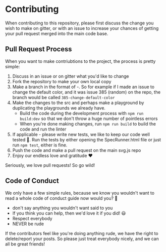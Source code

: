 
# Contributing

When contributing to this repository, please first discuss the change you wish to make on gitter, or with an issue to increase your chances of getting your pull request merged into the main code base.


## Pull Request Process

When you want to make contriubtions to the project, the process is pretty simple:

1. Discuss in an issue or on gitter what you'd like to change
2. Fork the repository to make your own local copy
3. Make a branch in the format of <issue-number>-<friendly-name>. So for example if I made an issue to change the default color, and it was issue 385 (random) on the repo, the branch would be called `385-change-default-color`
4. Make the changes to the src and perhaps make a playground by duplicating the playgrounds we already have.
    - Build the code during the development process with `npm run build:dev` so that we don't throw a huge number of pointless errors
    - When you're done making changes, run `npm run build` to build the code and run the linter
5. If applicable - please write new tests, we like to keep our code well tested 🎉. Run the tests by either opening the SpecRunner.html file or just run `npm test`, either is fine.
6. Push the code and make a pull request on the main svg.js repo
7. Enjoy our endless love and gratitude ❤️

Seriously, we love pull requests! So go wild!


## Code of Conduct

We only have a few simple rules, because we know you wouldn't want to read a whole code of conduct guide now would you? 🤡

- don't say anything you wouldn't want said to you
- If you think you can help, then we'd love it if you did! 😃
- Respect everybody
- NEVER be rude

If the contributors feel like you're doing anything rude, we have the right to delete/report your posts. So please just treat everybody nicely, and we can all be great friends!
